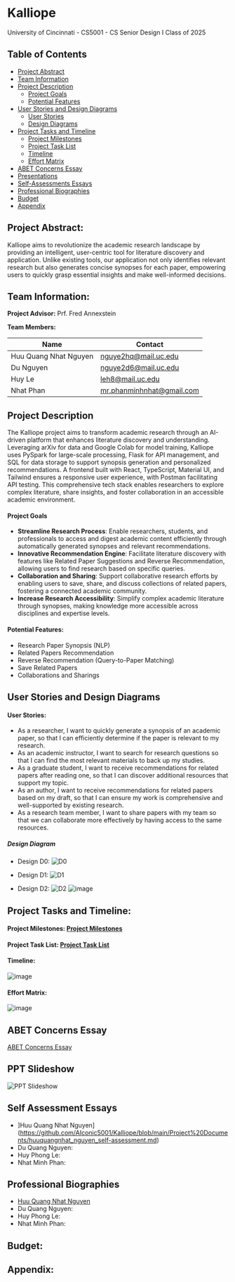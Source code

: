# Kalliope

University of Cincinnati - CS5001 - CS Senior Design I
Class of 2025

## Table of Contents
- [Project Abstract](https://github.com/AIconic5001/Kalliope?tab=readme-ov-file#project-description) 
- [Team Information](https://github.com/AIconic5001/Kalliope?tab=readme-ov-file#team-information)
- [Project Description](https://github.com/AIconic5001/Kalliope?tab=readme-ov-file#project-description)
  -  [Project Goals](https://github.com/AIconic5001/Kalliope?tab=readme-ov-file#project-goals)
  -  [Potential Features](https://github.com/AIconic5001/Kalliope?tab=readme-ov-file#potential-features)
- [User Stories and Design Diagrams](https://github.com/AIconic5001/Kalliope?tab=readme-ov-file#user-stories)
  -  [User Stories](https://github.com/AIconic5001/Kalliope?tab=readme-ov-file#design-diagrams)
  -  [Design Diagrams](https://github.com/AIconic5001/Kalliope?tab=readme-ov-file#user-stories-and-design-diagrams)
- [Project Tasks and Timeline](https://github.com/AIconic5001/Kalliope?tab=readme-ov-file#project-tasks-and-timeline)
  - [Project Milestones](https://github.com/AIconic5001/Kalliope?tab=readme-ov-file#project-milestones)
  - [Project Task List](https://github.com/AIconic5001/Kalliope?tab=readme-ov-file#project-task-list)
  - [Timeline](https://github.com/AIconic5001/Kalliope?tab=readme-ov-file#timeline)
  - [Effort Matrix](https://github.com/AIconic5001/Kalliope?tab=readme-ov-file#effort-matrix)
- [ABET Concerns Essay](https://github.com/AIconic5001/Kalliope?tab=readme-ov-file#abet-concern-essay)
- [Presentations](https://github.com/AIconic5001/Kalliope?tab=readme-ov-file#ppt-slideshow)
- [Self-Assessments Essays](https://github.com/AIconic5001/Kalliope?tab=readme-ov-file#self-assessment-essays)
- [Professional Biographies](https://github.com/AIconic5001/Kalliope?tab=readme-ov-file#professional-biographies)
- [Budget](https://github.com/AIconic5001/Kalliope?tab=readme-ov-file#budget)
- [Appendix](https://github.com/AIconic5001/Kalliope?tab=readme-ov-file#appendix)

## Project Abstract:

Kalliope aims to revolutionize the academic research landscape by providing an intelligent, user-centric tool for literature discovery and application. Unlike existing tools, our application not only identifies relevant research but also generates concise synopses for each paper, empowering users to quickly grasp essential insights and make well-informed decisions.

## Team Information: 

**Project Advisor:** Prf. Fred Annexstein

**Team Members:**

| Name        | Contact              |
| ----------- | -------------------- |
| Huu Quang Nhat Nguyen | nguye2hq@mail.uc.edu |
| Du Nguyen | nguye2d6@mail.uc.edu |
| Huy Le    | leh8@mail.uc.edu |
| Nhat Phan     | mr.phanminhnhat@gmail.com   |

## Project Description

The Kalliope project aims to transform academic research through an AI-driven platform that enhances literature discovery and understanding. Leveraging arXiv for data and Google Colab for model training, Kalliope uses PySpark for large-scale processing, Flask for API management, and SQL for data storage to support synopsis generation and personalized recommendations. A frontend built with React, TypeScript, Material UI, and Tailwind ensures a responsive user experience, with Postman facilitating API testing. This comprehensive tech stack enables researchers to explore complex literature, share insights, and foster collaboration in an accessible academic environment.​

#### Project Goals

- **Streamline Research Process**: Enable researchers, students, and professionals to access and digest academic content efficiently through automatically generated synopses and relevant recommendations.
- **Innovative Recommendation Engine**: Facilitate literature discovery with features like Related Paper Suggestions and Reverse Recommendation, allowing users to find research based on specific queries.
- **Collaboration and Sharing**: Support collaborative research efforts by enabling users to save, share, and discuss collections of related papers, fostering a connected academic community.
- **Increase Research Accessibility**: Simplify complex academic literature through synopses, making knowledge more accessible across disciplines and expertise levels.

#### Potential Features:
- Research Paper Synopsis (NLP)
- Related Papers Recommendation
- Reverse Recommendation (Query-to-Paper Matching)
- Save Related Papers
- Collaborations and Sharings

## User Stories and Design Diagrams 
#### User Stories:
- As a researcher, I want to quickly generate a synopsis of an academic paper, so that I can efficiently determine if the paper is relevant to my research.
- As an academic instructor, I want to search for research questions so that I can find the most relevant materials to back up my studies.
- As a graduate student, I want to receive recommendations for related papers after reading one, so that I can discover additional resources that support my topic.
- As an author, I want to receive recommendations for related papers based on my draft, so that I can ensure my work is comprehensive and well-supported by existing research.
- As a research team member, I want to share papers with my team so that we can collaborate more effectively by having access to the same resources.

##### Design Diagram
- Design D0:
![D0](https://github.com/user-attachments/assets/daeec297-4452-49c5-8f3c-3c14a7a36258)

- Design D1:
![D1](https://github.com/user-attachments/assets/000b758f-184e-41a9-b1ce-cde6e628d6be)

- Design D2:
![D2](https://github.com/user-attachments/assets/25afdfee-5d70-4c59-b55f-f197c5abba28)
![image](https://github.com/user-attachments/assets/fb0f1414-b488-454f-9c3f-ee7218073365)

## Project Tasks and Timeline:

#### Project Milestones: [Project Milestones](https://github.com/AIconic5001/Kalliope/blob/main/Milestone.md)
#### Project Task List: [Project Task List](https://github.com/AIconic5001/Kalliope/blob/main/Tasklist.md)
#### Timeline:
![image](https://github.com/user-attachments/assets/50301752-5278-4712-b129-6ea2195330ce)
#### Effort Matrix:
![image](https://github.com/user-attachments/assets/9e2318b8-aeab-4ca5-8fa3-1588d6a5b47a)

## ABET Concerns Essay

[ABET Concerns Essay](https://github.com/AIconic5001/Kalliope/blob/main/Project%20Documents/ABET%20Constraint%20Essay.md)

## PPT Slideshow

![PPT Slideshow](https://mailuc-my.sharepoint.com/:p:/g/personal/nguye2hq_mail_uc_edu/EUHoEqHK41ZIk16EAs0BTwgB2pEMuuSZK-uKy-IeAY8nQA?e=45omsX)

## Self Assessment Essays

- ]Huu Quang Nhat Nguyen](https://github.com/AIconic5001/Kalliope/blob/main/Project%20Documents/huuquangnhat_nguyen_self-assessment.md)
- Du Quang Nguyen: 
- Huy Phong Le:
- Nhat Minh Phan:

## Professional Biographies
- [Huu Quang Nhat Nguyen](https://github.com/AIconic5001/Kalliope/blob/main/Project%20Documents/huuquangnhat_nguyen_professional_biography.md)
- Du Quang Nguyen: 
- Huy Phong Le:
- Nhat Minh Phan:

## Budget:

## Appendix:



